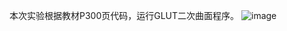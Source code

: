 本次实验根据教材P300页代码，运行GLUT二次曲面程序。
![image](https://user-images.githubusercontent.com/102286754/174814302-8bf827b8-9b4c-47d7-ab72-f64da7e8348d.png)
